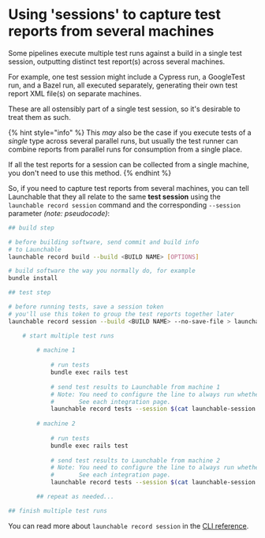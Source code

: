# Using 'sessions' to capture test reports from several machines

Some pipelines execute multiple test runs against a build in a single test session, outputting distinct test report\(s\) across several machines.

For example, one test session might include a Cypress run, a GoogleTest run, and a Bazel run, all executed separately, generating their own test report XML file\(s\) on separate machines.

These are all ostensibly part of a single test session, so it's desirable to treat them as such.

{% hint style="info" %}
This _may_ also be the case if you execute tests of a _single_ type across several parallel runs, but usually the test runner can combine reports from parallel runs for consumption from a single place.

If all the test reports for a session can be collected from a single machine, you don't need to use this method.
{% endhint %}

So, if you need to capture test reports from several machines, you can tell Launchable that they all relate to the same **test session** using the `launchable record session` command and the corresponding `--session` parameter _\(note: pseudocode\)_:

```bash
## build step

# before building software, send commit and build info
# to Launchable
launchable record build --build <BUILD NAME> [OPTIONS]

# build software the way you normally do, for example
bundle install

## test step

# before running tests, save a session token
# you'll use this token to group the test reports together later
launchable record session --build <BUILD NAME> --no-save-file > launchable-session.txt

    # start multiple test runs
    
        # machine 1
        
            # run tests
            bundle exec rails test
            
            # send test results to Launchable from machine 1
            # Note: You need to configure the line to always run whether test run succeeds/fails.
            #       See each integration page.
            launchable record tests --session $(cat launchable-session.txt) [OPTIONS]
        
        # machine 2
        
            # run tests
            bundle exec rails test
            
            # send test results to Launchable from machine 2
            # Note: You need to configure the line to always run whether test run succeeds/fails.
            #       See each integration page.
            launchable record tests --session $(cat launchable-session.txt) [OPTIONS]

        ## repeat as needed...

## finish multiple test runs
```

You can read more about `launchable record session` in the [CLI reference](cli-reference.md#record-session).

